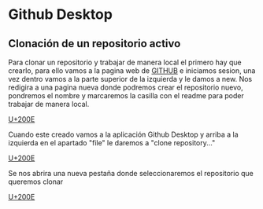 # Github Desktop

## Clonación de un repositorio activo
Para clonar un repositorio y trabajar de manera local el primero hay que crearlo, para ello vamos a la pagina web de [GITHUB](https://github.com "github") e iniciamos sesion, una vez dentro vamos a la parte superior de la izquierda y le damos a new.
Nos redigira a una pagina nueva donde podremos crear el repositorio nuevo, pondremos el nombre y marcaremos la casilla con el readme para poder trabajar de manera local.

[U+200E](https://github.com/marcgarciia18/SMX2-M12.1-A1-MarcGarcia-JaviMera/blob/main/Imagenes%20Documentacion/1.png "IMAGEN")

Cuando este creado vamos a la aplicación Github Desktop y arriba a la izquierda en el apartado "file" le daremos a "clone repository..."

[U+200E](https://github.com/marcgarciia18/SMX2-M12.1-A1-MarcGarcia-JaviMera/blob/main/Imagenes%20Documentacion/2.png "IMAGEN")

Se nos abrira una nueva pestaña donde seleccionaremos el repositorio que queremos clonar

[U+200E](https://github.com/marcgarciia18/SMX2-M12.1-A1-MarcGarcia-JaviMera/blob/main/Imagenes%20Documentacion/3.png "IMAGEN")

